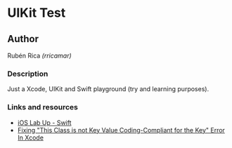 #  UIKit Test

## Author

Rubén Rica _(rricamar)_

### Description

Just a Xcode, UIKit and Swift playground (try and learning purposes).

### Links and resources

- [iOS Lab Up - Swift](https://www.youtube.com/playlist?list=PL4bwNCI_8IA92nuY6_DOgeT-HL-KM_ttZ)
- [Fixing "This Class is not Key Value Coding-Compliant for the Key" Error In Xcode](https://becodable.com/this-class-is-not-key-value-coding-compliant-for-the-key/)

